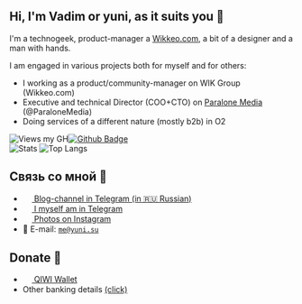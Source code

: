 ## Hi, I'm Vadim or yuni, as it suits you 👋
I'm a technogeek, product-manager a <a href="https://wikkeo.com">Wikkeo.com</a>, a bit of a designer and a man with hands.<br>

I am engaged in various projects both for myself and for others:<br>
- I working as a product/community-manager on WIK Group (Wikkeo.com)
- Executive and technical Director (COO+CTO) on <a href="https://paralone.media">Paralone Media</a> (@ParaloneMedia)<br>
- Doing services of a different nature (mostly b2b) in O2

![Views my GH](https://gpvc.arturio.dev/itsyuni)[![Github Badge](https://img.shields.io/badge/-itsyuni-grey?style=flat&logo=github&logoColor=white&link=https://github.com/itsyuni/)](https://www.github.com/itsyuni/)<br>![Stats](https://github-readme-stats.vercel.app/api?username=itsyuni&show_icons=true) ![Top Langs](https://github-readme-stats.vercel.app/api/top-langs/?username=itsyuni&layout=compact) 

## Связь со мной 💭
- <a href="https://t.me/vadimyuni"><img src="https://upload.wikimedia.org/wikipedia/commons/thumb/8/82/Telegram_logo.svg/768px-Telegram_logo.svg.png" width=16 height=16 align="center" /> Blog-channel in Telegram (in 🇷🇺 Russian)</a>
- <a href="https://t.me/etoyuni"><img src="https://upload.wikimedia.org/wikipedia/commons/thumb/8/82/Telegram_logo.svg/768px-Telegram_logo.svg.png" width=16 height=16 align="center" /> I myself am in Telegram</a>
- <a href="https://instagram.com/etoyuni"><img src="https://upload.wikimedia.org/wikipedia/commons/thumb/e/e7/Instagram_logo_2016.svg/768px-Instagram_logo_2016.svg.png" width=16 height=16 align="center" /> Photos on Instagram</a>
- 📩 E-mail: <a href="mailto:me@yuni.su">`me@yuni.su`</a>

## Donate 💸
- <a href="https://qiwi.com/n/ETOYUNI"><img src="https://static.qiwi.com/img/providers/300x300/qiwi.png" width=16 height=16 align="center" /> QIWI Wallet</a>
- Other banking details <a href="https://t.me/yunidonate">(click)</a>
